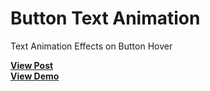 # Button Text Animation
Text Animation Effects on Button Hover

<a href="https://designdrastic.com/snippet/button-text-animation"><strong>View Post</strong></a>
<br />
<a href="https://designdrastic.com/post/demo/button-text-animation"><strong>View Demo</strong></a>
